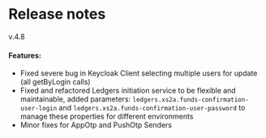 # Release notes
v.4.8
#### Features:
* Fixed severe bug in Keycloak Client selecting multiple users for update (all getByLogin calls)
* Fixed and refactored Ledgers initiation service to be flexible and maintainable, added parameters: `ledgers.xs2a.funds-confirmation-user-login` and `ledgers.xs2a.funds-confirmation-user-password` to manage these properties for different 
  environments
* Minor fixes for AppOtp and PushOtp Senders  
